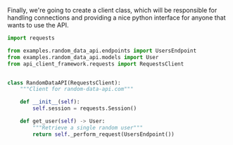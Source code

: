 Finally, we're going to create a client class, which will be responsible for handling connections 
and providing a nice python interface for anyone that wants to use the API.

```python
import requests

from examples.random_data_api.endpoints import UsersEndpoint
from examples.random_data_api.models import User
from api_client_framework.requests import RequestsClient


class RandomDataAPI(RequestsClient):
    """Client for random-data-api.com"""

    def __init__(self):
        self.session = requests.Session()

    def get_user(self) -> User:
        """Retrieve a single random user"""
        return self._perform_request(UsersEndpoint())
```
